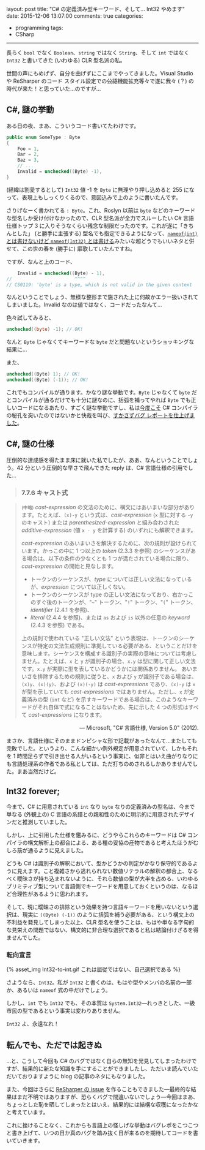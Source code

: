 layout: post
title: "C# の定義済み型キーワード、そして… Int32 やめます"
date: 2015-12-06 13:07:00
comments: true
categories:
- programming
tags:
- CSharp

---

長らく `bool` でなく `Boolean`、`string` ではなく `String`、そして `int` ではなく `Int32` と書いてきた (いわゆる) CLR 型名派の私。

世間の声にもめげず、自分を曲げずにここまでやってきました。Visual Studio や ReSharper のコード スタイル設定での~~公認~~機能拡充等々で遂に我々 (？) の時代が来た！と思っていた…のですが…

<!-- more -->

## C#, 謎の挙動

ある日の夜、まあ、こういうコード書いてたわけです。

```csharp
public enum SomeType : Byte
{
    Foo = 1,
    Bar = 2,
    Baz = 3,
    // ...
    Invalid = unchecked((Byte) -1),
}
```

(経緯は割愛するとして) `Int32` 値 -1 を `Byte` に無理やり押し込めると 255 になって、表現上もしっくりくるので、意図込みで上のように書いたんです。

さりげなーく書かれてる `: Byte`。これ、Roslyn 以前は `byte` などのキーワードな型名しか受け付けなかったので、CLR 型名派が全力でスルーしたい C# 言語仕様トップ 3 に入りそうなくらい残念な制限だったのです。これが遂に「きちんとした」 (と勝手に主張する) 型名でも指定できるようになって、[`nameof(int)` とは書けないけど `nameof(Int32)` とは書ける](https://roslyn.codeplex.com/workitem/375)みたいな超どうでもいいネタと併せて、この世の春を (勝手に) 謳歌していたんですね。

ですが、なんと上のコード、

```csharp
    Invalid = unchecked((Byte) - 1),
//                       ^^^^
// CS0119: 'byte' is a type, which is not valid in the given context
```

なんということでしょう、無様な整形まで施された上に何故かエラー扱いされてしまいました。Invalid なのは値ではなく、コードだったなんて…

色々試してみると、

```csharp
unchecked((byte) -1); // OK!
```

なんと `Byte` じゃなくてキーワードな `byte` だと問題ないというショッキングな結果に…

また、

```csharp
unchecked((Byte) 1); // OK!
unchecked((Byte) (-1)); // OK!

```

これでもコンパイルが通ります。かなり謎な挙動です。`Byte` じゃなくて `byte` だとコンパイルが通るだけでも十分に謎なのに、括弧を補ってやれば `Byte` でも正しいコードになるあたり、すごく謎な挙動ですし、私は[今度こそ](https://roslyn.codeplex.com/workitem/375) C# コンパイラの秘孔を突いたのではないかと快哉を叫び、[すかさずバグ レポートを仕上げました](https://github.com/dotnet/roslyn/issues/7118)。

## C#, 謎の仕様

圧倒的な達成感を得たまま床に就いた私でしたが、ああ、なんということでしょう。42 分という圧倒的な早さで飛んできた reply は、C# 言語仕様の引用でした…

> ### 7.7.6 キャスト式

> <small>(中略)</small> *cast-expression* の文法のために、構文にはあいまいな部分があります。たとえば、`(x)-y` という式は、*cast-expression* (`x` 型に対する `-y` のキャスト) または *parenthesized-expression* と組み合わされた *additive-expression* (値 `x - y` を計算する) のいずれにも解釈できます。
> 
> *cast-expression* のあいまいさを解決するために、次の規則が設けられています。かっこの中に 1 つ以上の *token* (2.3.3 を参照) のシーケンスがある場合は、以下の条件の少なくとも 1 つが満たされている場合に限り、*cast-expression* の開始と見なします。
> 
> * トークンのシーケンスが、*type* については正しい文法になっているが、*expression* については正しくない。
> * トークンのシーケンスが type の正しい文法になっており、右かっこのすぐ後のトークンが、"`~`" トークン、"`!`" トークン、"`(`" トークン、*identifier* (2.4.1 を参照)、
> * *literal* (2.4.4 を参照)、または `as` および `is` 以外の任意の *keyword* (2.4.3 を参照) である。
> 
> 上の規則で使われている "正しい文法" という表現は、トークンのシーケンスが特定の文法生成規則に準拠している必要がある、ということだけを意味します。シーケンスを構成する識別子の実際の意味については考慮しません。たとえば、`x` と `y` が識別子の場合、`x.y` は型に関して正しい文法です。`x.y` が実際に型を表しているかどうかには関係ありません。
> あいまいさを排除するための規則に従うと、`x` および `y` が識別子である場合は、`(x)y`、`(x)(y)`、および `(x)(-y)` は *cast-expressions* であり、`(x)-y` は `x` が型を示していても *cast-expressions* ではありません。ただし、`x` が定義済みの型 (`int` など) を示すキーワードである場合は、このようなキーワードがそれ自体で式になることはないため、先に示した 4 つの形式はすべて *cast-expressions* になります。

<div style='text-align: right'>― Microsoft, "C# 言語仕様, Version 5.0" (2012).</div>

まさか、言語仕様にそのままドンピシャな形で記載があったなんて…またしても完敗でした。というより、こんな細かい例外規定が用意されていて、しかもそれを 1 時間足らずで引き出せる人がいるという事実に、似非とはいえ曲がりなりにも言語処理系の作者である私としては、ただ打ちのめされるしかありませんでした。まあ当然だけど。

## Int32 forever;

今まで、C# に用意されている `int` なり `byte` なりの定義済みの型名は、今まで単なる (外観上の) C 言語の系譜との親和性のために明示的に用意されたデザインだと推測していました。

しかし、上に引用した仕様を鑑みるに、どうやらこれらのキーワードは C# コンパイラの構文解析上の都合による、ある種の妥協の産物であると考えたほうがむしろ筋が通るように見えました。

どうも C# は識別子の解釈において、型かどうかの判定がかなり保守的であるように見えます。こと複雑さから逃れられない数値リテラルの解釈の都合上、なるべく曖昧さが持ち込まれないように、それら数値の型が大半を占める、いわゆるプリミティブ型について言語側でキーワードを用意しておくというのは、なるほど合理性があるように思われます。

そして、現に曖昧さの排除という効果を持つ言語キーワードを用いないという選択は、現実に `((Byte) (-1))` のように括弧を補う必要がある、という構文上の不利益を発見してしまった以上、CLR 型名を使うことは、もはや単なる字句的な見栄えの問題ではない、構文的に非合理な選択であると私は結論付けざるを得ませんでした。

### 転向宣言

{% asset_img Int32-to-int.gif これは屈従ではない、自己選択である %}

さようなら、`Int32`。私が `Int32` と書くのは、もはや型やメンバの名前の一部か、あるいは `nameof` 式の中だけでしょう。

しかし、`int` でも `Int32` でも、その本質は `System.Int32`―れっきとした、一級市民の型であるという事実は変わりありません。

`Int32` よ、永遠なれ！

## 転んでも、ただでは起きぬ

…と、こうして今回も C# のバグではなく自らの無知を発見してしまったわけですが、結果的に新たな知識を手にすることができましたし、ただいま読んでいただいておりますように blog の記事のネタにもなりました。

また、今回はさらに [ReSharper の issue](https://youtrack.jetbrains.com/issue/RSRP-451557) を作ることもできました―最終的な結果はまだ不明ではありますが、恐らくバグで間違いないでしょう―今回はまあ、ちょっとした恥を晒してしまったとはいえ、結果的には結構な収穫になったかなと考えています。

これに挫けることなく、これからも言語上の怪しげな挙動はバグレポをこつこつと書き上げて、いつの日か真のバグを踏み抜く日が来るのを期待してコードを書いていきます。

